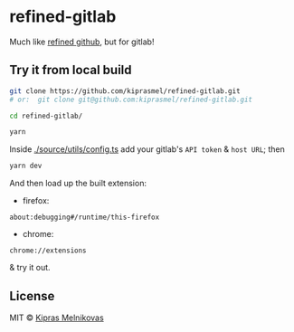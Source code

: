 # refined-gitlab

Much like [refined github](https://github.com/sindresorhus/refined-github), but for gitlab!

## Try it from local build

```sh
git clone https://github.com/kiprasmel/refined-gitlab.git
# or:  git clone git@github.com:kiprasmel/refined-gitlab.git

cd refined-gitlab/

yarn
```

Inside [./source/utils/config.ts](./source/utils/config.ts) add your gitlab's `API token` & `host URL`; then

```sh
yarn dev
```

And then load up the built extension:

- firefox:

```
about:debugging#/runtime/this-firefox
```

- chrome:

```
chrome://extensions
```

& try it out.

## License

MIT © [Kipras Melnikovas](https://gitlab.com/kiprasmel)
